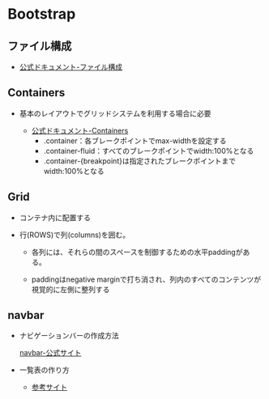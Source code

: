 # **Bootstrap**

## ファイル構成

* [公式ドキュメント-ファイル構成](https://getbootstrap.jp/docs/4.5/getting-started/contents/)

## Containers

* 基本のレイアウトでグリッドシステムを利用する場合に必要

    * [公式ドキュメント-Containers](https://getbootstrap.jp/docs/4.5/layout/overview/)
        * .container：各ブレークポイントでmax-widthを設定する
        * .container-fluid：すべてのブレークポイントでwidth:100%となる
        * .container-{breakpoint}は指定されたブレークポイントまでwidth:100%となる

## Grid

* コンテナ内に配置する

* 行(ROWS)で列(columns)を囲む。

    * 各列には、それらの間のスペースを制御するための水平paddingがある。

    * paddingはnegative marginで打ち消され、列内のすべてのコンテンツが視覚的に左側に整列する

## navbar

* ナビゲーションバーの作成方法

    [navbar-公式サイト](https://getbootstrap.jp/docs/4.5/components/navbar/)



* 一覧表の作り方

    * [参考サイト](http://blog.hicosoft.jp/bizApp/page/22/)